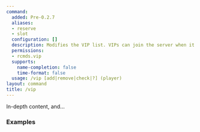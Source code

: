 ```yaml
---
command:
  added: Pre-0.2.7
  aliases:
  - reserve
  - slot
  configuration: []
  description: Modifies the VIP list. VIPs can join the server when it is full.
  permissions:
  - rcmds.vip
  supports:
    name-completion: false
    time-format: false
  usage: /vip [add|remove|check|?] (player)
layout: command
title: /vip
---
```


In-depth content, and...

### Examples

